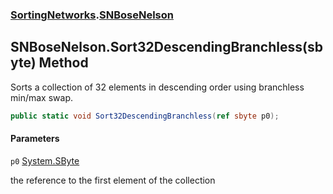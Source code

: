 ### [SortingNetworks](SortingNetworks.md 'SortingNetworks').[SNBoseNelson](SortingNetworks.SNBoseNelson.md 'SortingNetworks.SNBoseNelson')

## SNBoseNelson.Sort32DescendingBranchless(sbyte) Method

Sorts a collection of 32 elements in descending order using branchless min/max swap.

```csharp
public static void Sort32DescendingBranchless(ref sbyte p0);
```
#### Parameters

<a name='SortingNetworks.SNBoseNelson.Sort32DescendingBranchless(sbyte).p0'></a>

`p0` [System.SByte](https://docs.microsoft.com/en-us/dotnet/api/System.SByte 'System.SByte')

the reference to the first element of the collection